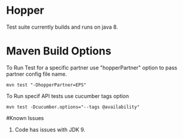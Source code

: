 # Hopper

Test suite currently builds and runs on java 8.


# Maven Build Options

To Run Test for a specific partner use "hopperPartner" option to pass partner config file name.

``
   mvn test "-DhopperPartner=EPS"
``

To Run specif API tests use cucumber tags option

``
   mvn test -Dcucumber.options="--tags @availability"
``

#Known Issues

  1. Code has issues with JDK 9.
